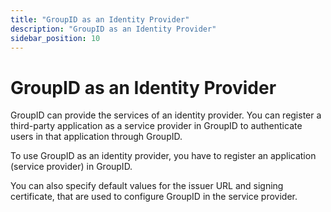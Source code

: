 ```yaml
---
title: "GroupID as an Identity Provider"
description: "GroupID as an Identity Provider"
sidebar_position: 10
---
```


# GroupID as an Identity Provider

GroupID can provide the services of an identity provider. You can register a third-party application
as a service provider in GroupID to authenticate users in that application through GroupID.

To use GroupID as an identity provider, you have to register an application (service provider) in
GroupID.

You can also specify default values for the issuer URL and signing certificate, that are used to
configure GroupID in the service provider.
